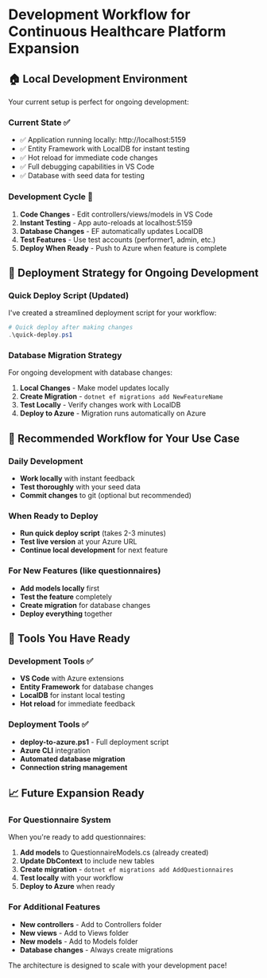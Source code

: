 # Development Workflow for Continuous Healthcare Platform Expansion

## 🏠 Local Development Environment
Your current setup is perfect for ongoing development:

### Current State ✅
- ✅ Application running locally: http://localhost:5159
- ✅ Entity Framework with LocalDB for instant testing
- ✅ Hot reload for immediate code changes
- ✅ Full debugging capabilities in VS Code
- ✅ Database with seed data for testing

### Development Cycle 🔄
1. **Code Changes** - Edit controllers/views/models in VS Code
2. **Instant Testing** - App auto-reloads at localhost:5159
3. **Database Changes** - EF automatically updates LocalDB
4. **Test Features** - Use test accounts (performer1, admin, etc.)
5. **Deploy When Ready** - Push to Azure when feature is complete

## 🚀 Deployment Strategy for Ongoing Development

### Quick Deploy Script (Updated)
I've created a streamlined deployment script for your workflow:

```powershell
# Quick deploy after making changes
.\quick-deploy.ps1
```

### Database Migration Strategy
For ongoing development with database changes:

1. **Local Changes** - Make model updates locally
2. **Create Migration** - `dotnet ef migrations add NewFeatureName`
3. **Test Locally** - Verify changes work with LocalDB
4. **Deploy to Azure** - Migration runs automatically on Azure

## 🎯 Recommended Workflow for Your Use Case

### Daily Development
- **Work locally** with instant feedback
- **Test thoroughly** with your seed data
- **Commit changes** to git (optional but recommended)

### When Ready to Deploy
- **Run quick deploy script** (takes 2-3 minutes)
- **Test live version** at your Azure URL
- **Continue local development** for next feature

### For New Features (like questionnaires)
- **Add models locally** first
- **Test the feature** completely
- **Create migration** for database changes
- **Deploy everything** together

## 🔧 Tools You Have Ready

### Development Tools ✅
- **VS Code** with Azure extensions
- **Entity Framework** for database changes
- **LocalDB** for instant local testing
- **Hot reload** for immediate feedback

### Deployment Tools ✅
- **deploy-to-azure.ps1** - Full deployment script
- **Azure CLI** integration
- **Automated database migration**
- **Connection string management**

## 📈 Future Expansion Ready

### For Questionnaire System
When you're ready to add questionnaires:
1. **Add models** to QuestionnaireModels.cs (already created)
2. **Update DbContext** to include new tables
3. **Create migration** - `dotnet ef migrations add AddQuestionnaires`
4. **Test locally** with your workflow
5. **Deploy to Azure** when ready

### For Additional Features
- **New controllers** - Add to Controllers folder
- **New views** - Add to Views folder
- **New models** - Add to Models folder
- **Database changes** - Always create migrations

The architecture is designed to scale with your development pace!
